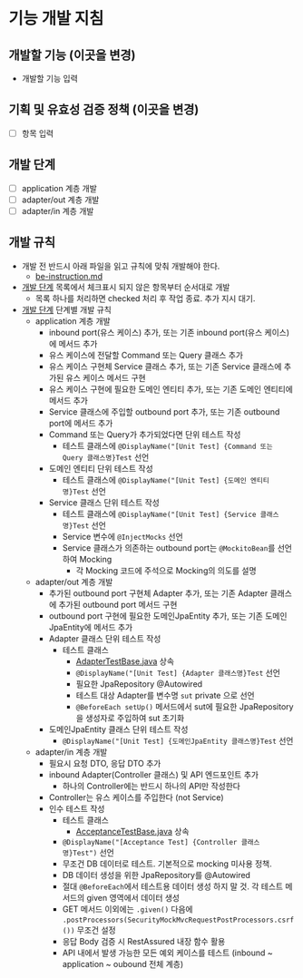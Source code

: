 # 기능 개발 지침

## 개발할 기능 (이곳을 변경)
- 개발할 기능 입력

## 기획 및 유효성 검증 정책 (이곳을 변경)
- [ ] 항목 입력

## 개발 단계
- [ ] application 계층 개발
- [ ] adapter/out 계층 개발
- [ ] adapter/in 계층 개발

## 개발 규칙
- 개발 전 반드시 아래 파일을 읽고 규칙에 맞춰 개발해야 한다.
  - [be-instruction.md](be-instruction.md)
- [개발 단계](#개발-단계) 목록에서 체크표시 되지 않은 항목부터 순서대로 개발
  - 목록 하나를 처리하면 checked 처리 후 작업 종료. 추가 지시 대기.
- [개발 단계](#개발-단계) 단계별 개발 규칙
  - application 계층 개발
    - inbound port(유스 케이스) 추가, 또는 기존 inbound port(유스 케이스)에 메서드 추가
    - 유스 케이스에 전달할 Command 또는 Query 클래스 추가
    - 유스 케이스 구현체 Service 클래스 추가, 또는 기존 Service 클래스에 추가된 유스 케이스 메서드 구현
    - 유스 케이스 구현에 필요한 도메인 엔티티 추가, 또는 기존 도메인 엔티티에 메서드 추가
    - Service 클래스에 주입할 outbound port 추가, 또는 기존 outbound port에 메서드 추가
    - Command 또는 Query가 추가되었다면 단위 테스트 작성
      - 테스트 클래스에 `@DisplayName("[Unit Test] {Command 또는 Query 클래스명}Test` 선언
    - 도메인 엔티티 단위 테스트 작성
      - 테스트 클래스에 `@DisplayName("[Unit Test] {도메인 엔티티 명}Test` 선언
    - Service 클래스 단위 테스트 작성
      - 테스트 클래스에 `@DisplayName("[Unit Test] {Service 클래스명}Test` 선언
      - Service 변수에 `@InjectMocks` 선언
      - Service 클래스가 의존하는 outbound port는 `@MockitoBean`를 선언하여 Mocking
        - 각 Mocking 코드에 주석으로 Mocking의 의도를 설명
  - adapter/out 계층 개발
    - 추가된 outbound port 구현체 Adapter 추가, 또는 기존 Adapter 클래스에 추가된 outbound port 메서드 구현
    - outbound port 구현에 필요한 도메인JpaEntity 추가, 또는 기존 도메인JpaEntity에 메서드 추가
    - Adapter 클래스 단위 테스트 작성
      - 테스트 클래스
        - [AdapterTestBase.java](src/test/java/io/jhchoe/familytree/helper/AdapterTestBase.java) 상속
        - `@DisplayName("[Unit Test] {Adapter 클래스명}Test` 선언
        - 필요한 JpaRepository @Autowired
        - 테스트 대상 Adapter를 변수명 `sut` private 으로 선언
        - `@BeforeEach setUp()` 메서드에서 sut에 필요한 JpaRepository을 생성자로 주입하여 sut 초기화
    - 도메인JpaEntity 클래스 단위 테스트 작성
      - `@DisplayName("[Unit Test] {도메인JpaEntity 클래스명}Test` 선언
  - adapter/in 계층 개발
    - 필요시 요청 DTO, 응답 DTO 추가
    - inbound Adapter(Controller 클래스) 및 API 엔드포인트 추가
      - 하나의 Controller에는 반드시 하나의 API만 작성한다
    - Controller는 유스 케이스를 주입한다 (not Service)
    - 인수 테스트 작성
      - 테스트 클래스
        - [AcceptanceTestBase.java](src/test/java/io/jhchoe/familytree/docs/AcceptanceTestBase.java) 상속
      - `@DisplayName("[Acceptance Test] {Controller 클래스명}Test")` 선언
      - 무조건 DB 데이터로 테스트. 기본적으로 mocking 미사용 정책.
      - DB 데이터 생성을 위한 JpaRepository를 @Autowired
      - 절대 `@BeforeEach`에서 테스트용 데이터 생성 하지 말 것. 각 테스트 메서드의 given 영역에서 데이터 생성
      - GET 메서드 이외에는 `.given()` 다음에 `.postProcessors(SecurityMockMvcRequestPostProcessors.csrf())` 무조건 설정
      - 응답 Body 검증 시 RestAssured 내장 함수 활용
      - API 내에서 발생 가능한 모든 예외 케이스를 테스트 (inbound ~ application ~ oubound 전체 계층)
